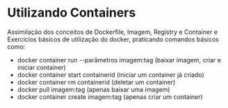 # Utilizando Containers

Assimilação dos conceitos de Dockerfile, Imagem, Registry e Container e
Exercícios básicos de utilização do docker, praticando comandos básicos como:

  * docker container run --parâmetros imagem:tag (baixar imagem, criar e iniciar container)
  * docker container start containerid (iniciar um container já criado)
  * docker container rm containerid (deletar um container)
  * docker pull imagem:tag (apenas baixar uma imagem)
  * docker container create imagem:tag (apenas criar um container)